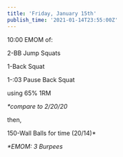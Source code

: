 ```yaml
---
title: 'Friday, January 15th'
publish_time: '2021-01-14T23:55:00Z'
---
```


10:00 EMOM of:

2-BB Jump Squats

1-Back Squat

1-:03 Pause Back Squat

using 65% 1RM

*\*compare to 2/20/20*

then,

150-Wall Balls for time (20/14)\*

*\*EMOM: 3 Burpees*
